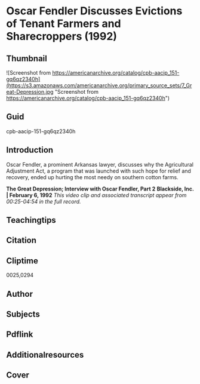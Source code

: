 # Oscar Fendler Discusses Evictions of Tenant Farmers and Sharecroppers (1992)

## Thumbnail

![Screenshot from https://americanarchive.org/catalog/cpb-aacip_151-gq6qz2340h](https://s3.amazonaws.com/americanarchive.org/primary_source_sets/7_Great-Depression.jpg "Screenshot from https://americanarchive.org/catalog/cpb-aacip_151-gq6qz2340h")

## Guid
cpb-aacip-151-gq6qz2340h

## Introduction

Oscar Fendler, a prominent Arkansas lawyer, discusses why the Agricultural Adjustment Act, a program that was launched with such hope for relief and recovery, ended up hurting the most needy on southern cotton farms.

<b>The Great Depression; Interview with Oscar Fendler, Part 2</b>
<b>Blackside, Inc. | February 6, 1992</b>
<i>This video clip and associated transcript appear from 00:25-04:54 in the full record.</i>

## Teachingtips

## Citation

## Cliptime

0025,0294

## Author
## Subjects
## Pdflink
## Additionalresources
## Cover
